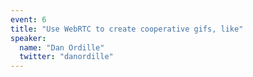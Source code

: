 ```yaml
---
event: 6
title: "Use WebRTC to create cooperative gifs, like"
speaker:
  name: "Dan Ordille"
  twitter: "danordille"
---
```

